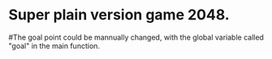 # Super plain version game 2048.
#The goal point could be mannually changed, with the global variable called "goal" in the main function.
